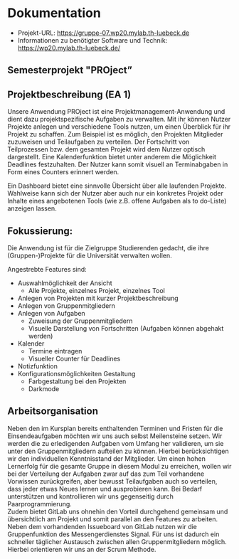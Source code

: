 # Dokumentation

- Projekt-URL: https://gruppe-07.wp20.mylab.th-luebeck.de
- Informationen zu benötigter Software und Technik: https://wp20.mylab.th-luebeck.de/

## Semesterprojekt "PROject”

## Projektbeschreibung (EA 1)

Unsere Anwendung PROject ist eine Projektmanagement-Anwendung und dient dazu projektspezifische Aufgaben zu verwalten. Mit ihr können Nutzer Projekte anlegen und verschiedene Tools nutzen, um einen Überblick für ihr Projekt zu schaffen. Zum Beispiel ist es möglich, den Projekten Mitglieder zuzuweisen und Teilaufgaben zu verteilen. Der Fortschritt von Teilprozessen bzw. dem gesamten Projekt wird dem Nutzer optisch dargestellt. Eine Kalenderfunktion bietet unter anderem die Möglichkeit Deadlines festzuhalten. Der Nutzer kann somit visuell an Terminabgaben in Form eines Counters erinnert werden.  

Ein Dashboard bietet eine sinnvolle Übersicht über alle laufenden Projekte. Wahlweise kann sich der Nutzer aber auch nur ein konkretes Projekt oder Inhalte eines angebotenen Tools (wie z.B. offene Aufgaben als to do-Liste) anzeigen lassen.  

## Fokussierung:

Die Anwendung ist für die Zielgruppe Studierenden gedacht, die ihre (Gruppen-)Projekte für die Universität verwalten wollen.  

Angestrebte Features sind:

- Auswahlmöglichkeit der Ansicht
  - Alle Projekte, einzelnes Projekt, einzelnes Tool
- Anlegen von Projekten mit kurzer Projektbeschreibung
- Anlegen von Gruppenmitgliedern
- Anlegen von Aufgaben
  - Zuweisung der Gruppenmitgliedern
  - Visuelle Darstellung von Fortschritten (Aufgaben können abgehakt werden)  
- Kalender
  - Termine eintragen
  - Visueller Counter für Deadlines  
- Notizfunktion
- Konfigurationsmöglichkeiten Gestaltung
  - Farbgestaltung bei den Projekten  
  - Darkmode  
 

## Arbeitsorganisation

Neben den im Kursplan bereits enthaltenden Terminen und Fristen für die Einsendeaufgaben möchten wir uns auch selbst Meilensteine setzen. Wir werden die zu erledigenden Aufgaben vom Umfang her validieren, um sie unter den Gruppenmitgliedern aufteilen zu können. Hierbei berücksichtigen wir den individuellen Kenntnisstand der Mitglieder. Um einen hohen Lernerfolg für die gesamte Gruppe in diesem Modul zu erreichen, wollen wir bei der Verteilung der Aufgaben zwar auf das zum Teil vorhandene Vorwissen zurückgreifen, aber bewusst Teilaufgaben auch so verteilen, dass jeder etwas Neues lernen und ausprobieren kann. Bei Bedarf unterstützen und kontrollieren wir uns gegenseitig durch Paarprogrammierung.  
Zudem bietet GitLab uns ohnehin den Vorteil durchgehend gemeinsam und übersichtlich am Projekt und somit parallel an den Features zu arbeiten. Neben dem vorhandenden Issueboard von GitLab nutzen wir die Gruppenfunktion des Messengerdienstes Signal. Für uns ist dadurch ein schneller täglicher Austausch zwischen allen Gruppenmitgliedern möglich. Hierbei orientieren wir uns an der Scrum Methode.  

